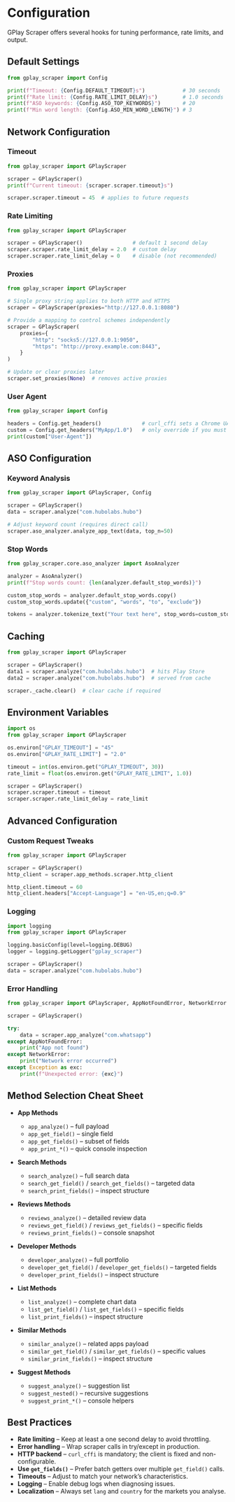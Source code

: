 # Configuration

GPlay Scraper offers several hooks for tuning performance, rate limits, and output.

## Default Settings

```python
from gplay_scraper import Config

print(f"Timeout: {Config.DEFAULT_TIMEOUT}s")            # 30 seconds
print(f"Rate limit: {Config.RATE_LIMIT_DELAY}s")        # 1.0 seconds
print(f"ASO keywords: {Config.ASO_TOP_KEYWORDS}")       # 20
print(f"Min word length: {Config.ASO_MIN_WORD_LENGTH}") # 3
```

## Network Configuration

### Timeout

```python
from gplay_scraper import GPlayScraper

scraper = GPlayScraper()
print(f"Current timeout: {scraper.scraper.timeout}s")

scraper.scraper.timeout = 45  # applies to future requests
```

### Rate Limiting

```python
from gplay_scraper import GPlayScraper

scraper = GPlayScraper()                # default 1 second delay
scraper.scraper.rate_limit_delay = 2.0  # custom delay
scraper.scraper.rate_limit_delay = 0    # disable (not recommended)
```

### Proxies

```python
from gplay_scraper import GPlayScraper

# Single proxy string applies to both HTTP and HTTPS
scraper = GPlayScraper(proxies="http://127.0.0.1:8080")

# Provide a mapping to control schemes independently
scraper = GPlayScraper(
    proxies={
        "http": "socks5://127.0.0.1:9050",
        "https": "http://proxy.example.com:8443",
    }
)

# Update or clear proxies later
scraper.set_proxies(None)  # removes active proxies
```

### User Agent

```python
from gplay_scraper import Config

headers = Config.get_headers()             # curl_cffi sets a Chrome UA internally
custom = Config.get_headers("MyApp/1.0")   # only override if you must
print(custom["User-Agent"])
```

## ASO Configuration

### Keyword Analysis

```python
from gplay_scraper import GPlayScraper, Config

scraper = GPlayScraper()
data = scraper.analyze("com.hubolabs.hubo")

# Adjust keyword count (requires direct call)
scraper.aso_analyzer.analyze_app_text(data, top_n=50)
```

### Stop Words

```python
from gplay_scraper.core.aso_analyzer import AsoAnalyzer

analyzer = AsoAnalyzer()
print(f"Stop words count: {len(analyzer.default_stop_words)}")

custom_stop_words = analyzer.default_stop_words.copy()
custom_stop_words.update({"custom", "words", "to", "exclude"})

tokens = analyzer.tokenize_text("Your text here", stop_words=custom_stop_words)
```

## Caching

```python
from gplay_scraper import GPlayScraper

scraper = GPlayScraper()
data1 = scraper.analyze("com.hubolabs.hubo")  # hits Play Store
data2 = scraper.analyze("com.hubolabs.hubo")  # served from cache

scraper._cache.clear()  # clear cache if required
```

## Environment Variables

```python
import os
from gplay_scraper import GPlayScraper

os.environ["GPLAY_TIMEOUT"] = "45"
os.environ["GPLAY_RATE_LIMIT"] = "2.0"

timeout = int(os.environ.get("GPLAY_TIMEOUT", 30))
rate_limit = float(os.environ.get("GPLAY_RATE_LIMIT", 1.0))

scraper = GPlayScraper()
scraper.scraper.timeout = timeout
scraper.scraper.rate_limit_delay = rate_limit
```

## Advanced Configuration

### Custom Request Tweaks

```python
from gplay_scraper import GPlayScraper

scraper = GPlayScraper()
http_client = scraper.app_methods.scraper.http_client

http_client.timeout = 60
http_client.headers["Accept-Language"] = "en-US,en;q=0.9"
```

### Logging

```python
import logging
from gplay_scraper import GPlayScraper

logging.basicConfig(level=logging.DEBUG)
logger = logging.getLogger("gplay_scraper")

scraper = GPlayScraper()
data = scraper.analyze("com.hubolabs.hubo")
```

### Error Handling

```python
from gplay_scraper import GPlayScraper, AppNotFoundError, NetworkError

scraper = GPlayScraper()

try:
    data = scraper.app_analyze("com.whatsapp")
except AppNotFoundError:
    print("App not found")
except NetworkError:
    print("Network error occurred")
except Exception as exc:
    print(f"Unexpected error: {exc}")
```

## Method Selection Cheat Sheet

- **App Methods**
  - `app_analyze()` – full payload
  - `app_get_field()` – single field
  - `app_get_fields()` – subset of fields
  - `app_print_*()` – quick console inspection

- **Search Methods**
  - `search_analyze()` – full search data
  - `search_get_field()` / `search_get_fields()` – targeted data
  - `search_print_fields()` – inspect structure

- **Reviews Methods**
  - `reviews_analyze()` – detailed review data
  - `reviews_get_field()` / `reviews_get_fields()` – specific fields
  - `reviews_print_fields()` – console snapshot

- **Developer Methods**
  - `developer_analyze()` – full portfolio
  - `developer_get_field()` / `developer_get_fields()` – targeted fields
  - `developer_print_fields()` – inspect structure

- **List Methods**
  - `list_analyze()` – complete chart data
  - `list_get_field()` / `list_get_fields()` – specific fields
  - `list_print_fields()` – inspect structure

- **Similar Methods**
  - `similar_analyze()` – related apps payload
  - `similar_get_field()` / `similar_get_fields()` – specific values
  - `similar_print_fields()` – inspect structure

- **Suggest Methods**
  - `suggest_analyze()` – suggestion list
  - `suggest_nested()` – recursive suggestions
  - `suggest_print_*()` – console helpers

## Best Practices

- **Rate limiting** – Keep at least a one second delay to avoid throttling.
- **Error handling** – Wrap scraper calls in try/except in production.
- **HTTP backend** – `curl_cffi` is mandatory; the client is fixed and non-configurable.
- **Use `get_fields()`** – Prefer batch getters over multiple `get_field()` calls.
- **Timeouts** – Adjust to match your network’s characteristics.
- **Logging** – Enable debug logs when diagnosing issues.
- **Localization** – Always set `lang` and `country` for the markets you analyse.
